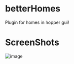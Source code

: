 # betterHomes
Plugin for homes in hopper gui!

# ScreenShots
![image](https://github.com/Szymon3eK/betterHomes/assets/68203358/f1c99b78-0c3a-4815-a1e9-afdefca05540)
 
